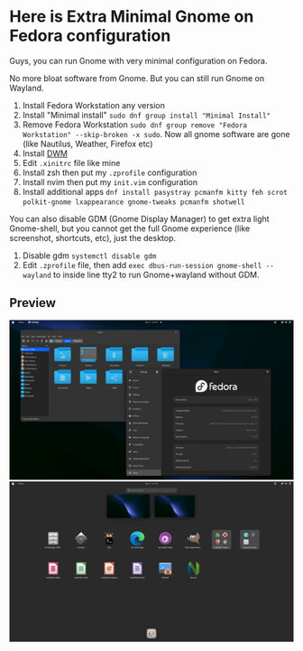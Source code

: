 # Here is Extra Minimal Gnome on Fedora configuration

Guys, you can run Gnome with very minimal configuration on Fedora. 

No more bloat software from Gnome. But you can still run Gnome on Wayland.

1. Install Fedora Workstation any version
2. Install "Minimal install" `sudo dnf group install "Minimal Install"`
3. Remove Fedora Workstation `sudo dnf group remove "Fedora Workstation" --skip-broken -x sudo`. Now all gnome software are gone (like Nautilus, Weather, Firefox etc)
4. Install [DWM](https://github.com/rafimrfdn/dwm)
5. Edit `.xinitrc` file like mine
6. Install zsh then put my `.zprofile` configuration
7. Install nvim then put my `init.vim` configuration
8. Install additional apps `dnf install pasystray pcmanfm kitty feh scrot polkit-gnome lxappearance gnome-tweaks pcmanfm shotwell`

You can also disable GDM (Gnome Display Manager) to get extra light Gnome-shell, but you cannot get the full Gnome experience (like screenshot, shortcuts, etc), just the desktop.

1. Disable gdm `systemctl disable gdm`
2. Edit `.zprofile` file, then add `exec dbus-run-session gnome-shell --wayland` to inside line tty2 to run Gnome+wayland without GDM.

## Preview

![](https://github.com/rafimrfdn/dotfiles/blob/main/fedora/fedora-gnome-minimalist-mrfdn.png)
![](https://github.com/rafimrfdn/dotfiles/blob/main/fedora/gnome-fedora-minimalist-jagotekno.png)

